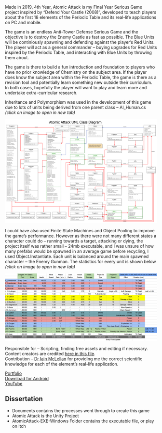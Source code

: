 Made in 2019, 4th Year, Atomic Attack is my Final Year Serious Game project inspired by “Defend Your Castle (2008)”, developed to teach players about the first 18 elements of the Periodic Table and its real-life applications on PC and mobile.

The game is an endless Anti-Tower Defense Serious Game and the objective is to destroy the Enemy Castle as fast as possible. The Blue Units will be continiously spawning and defending against the player’s Red Units. The player will act as a general commander – buying upgrades for Red Units inspired by the Periodic Table, and interacting with Blue Units by throwing them about.

The game is there to build a fun introduction and foundation to players who have no prior knowledge of Chemistry on the subject area. If the player does know the subject area within the Periodic Table, the game is there as a revision tool and potentially learn something new outside their curriculum. In both cases, hopefully the player will want to play and learn more and undertake extra-curricular research.

Inheritance and Polymorphism was used in the development of this game due to lots of units being derived from one parent class – AI_Human.cs _(click on image to open in new tab)_

<p align="center">
  <img src="https://github.com/yuchingho/University/blob/master/4)%20UWS%20Honours%20Year/3)%20Both%20Semesters%20-%20Computing%20Honours%20Project/Dissertation/AtomicAttack_UML_Class_Diagram.png" alt="AtomicAttack UML Class Diagram"/>
</p>

I could have also used Finite State Machines and Object Pooling to improve the game’s performance. However as there were not many different states a character could do – running towards a target, attacking or dying, the project itself was rather small – 24mb executable, and I was unsure of how many prefabs would be spawned in an average game before recycling, I used Object.Instantiate. Each unit is balanced around the main spawned character – the Enemy Gunman. The statistics for every unit is shown below _(click on image to open in new tab)_
<p align="center">
  <img src="https://github.com/yuchingho/University/blob/master/4)%20UWS%20Honours%20Year/3)%20Both%20Semesters%20-%20Computing%20Honours%20Project/Dissertation/AtomicAttack_Unit_Stats.png" alt="AtomicAttack Unit Stats"/>
</p>

Responsible for – Scripting, finding free assets and editing if necessary.\
Content creators are credited <a href="https://github.com/yuchingho/University/blob/master/4)%20UWS%20Honours%20Year/3)%20Both%20Semesters%20-%20Computing%20Honours%20Project/Dissertation/Atomic%20Attack/Assets/Credit%20Links.txt">here in this file</a>.\
Contribution – [Dr Iain McLellan](https://research-portal.uws.ac.uk/en/persons/iain-mclellan) for providing me the correct scientific knowledge for each of the element’s real-life application.

<!-- Screenshots Slideshow -->

[Portfolio](https://yuchingho.com/university/atomic-attack-proto)\
[Download for Android](https://play.google.com/store/apps/details?id=com.yuchingho.atomic_attack)\
[YouTube](https://youtu.be/A2t76M7-ylU)

<!-- Code on GitHub, before YouTube -->
<!-- Game Design Document, after YouTube -->

## Dissertation
- Documents contains the processes went through to create this game
- Atomic Attack is the Unity Project
- AtomicAttack-EXE-Windows Folder contains the executable file, or play on Itch